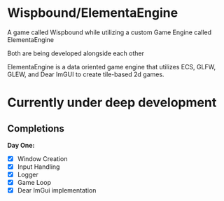 # Wispbound/ElementaEngine

A game called Wispbound while utilizing a custom Game Engine called ElementaEngine

Both are being developed alongside each other

ElementaEngine is a data oriented game engine that utilizes ECS, GLFW, GLEW, and Dear ImGUI to create tile-based 2d
games.

# Currently under deep development

## Completions

**Day One:**

* [x] Window Creation
* [x] Input Handling
* [x] Logger
* [x] Game Loop
* [x] Dear ImGui implementation

